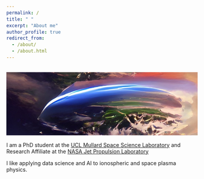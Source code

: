 ```yaml
---
permalink: /
title: " "
excerpt: "About me"
author_profile: true
redirect_from: 
  - /about/
  - /about.html
---
```


![]() <img src="/images/IMG_Main.JPG"  width="900">

I am a PhD student at the [UCL Mullard Space Science Laboratory](https://www.ucl.ac.uk/mssl) and Research Affiliate at the [NASA Jet Propulsion Laboratory](https://www.jpl.nasa.gov/)

I like applying data science and AI to ionospheric and space plasma physics.
